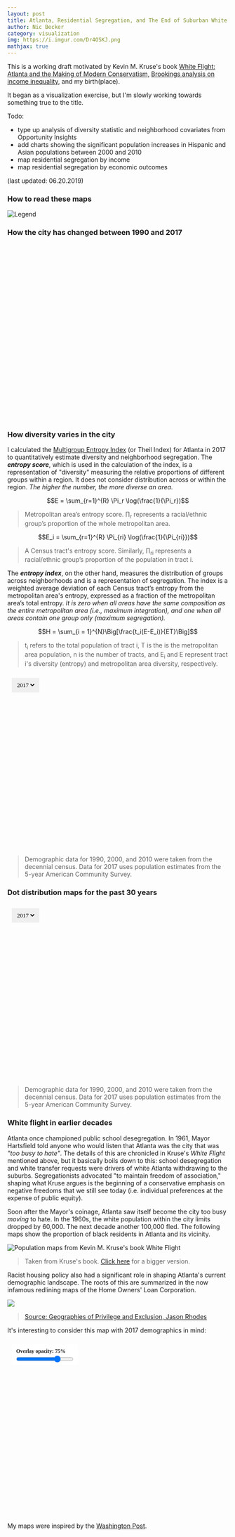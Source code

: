 ```yaml
---
layout: post
title: Atlanta, Residential Segregation, and The End of Suburban White Flight?
author: Nic Becker
category: visualization
img: https://i.imgur.com/Dr4OSKJ.png
mathjax: true
---
```


This is a working draft motivated by Kevin M. Kruse's book [White Flight: Atlanta and the Making of Modern Conservatism](https://press.princeton.edu/titles/8043.html), [Brookings analysis on income inequality](https://www.brookings.edu/research/city-and-metropolitan-income-inequality-data-reveal-ups-and-downs-through-2016/), and my birth(place).

It began as a visualization exercise, but I'm slowly working towards something true to the title.


Todo:
* type up analysis of diversity statistic and neighborhood covariates from Opportunity Insights
* add charts showing the significant population increases in Hispanic and Asian populations between 2000 and 2010
* map residential segregation by income
* map residential segregation by economic outcomes

(last updated: 06.20.2019)

### How to read these maps

![Legend](https://i.imgur.com/qUMYeRF.png)

### How the city has changed between 1990 and 2017

<div style="position:relative; width:100%; height:400px;">
  <div id='before' style = "position:absolute; top:0; bottom:0; width:100%;"></div>
  <div id='after' style = "position:absolute; top:0; bottom:0; width:100%;"></div>
</div>

<script>
  mapboxgl.accessToken = 'pk.eyJ1IjoibnBiZWNrZXIiLCJhIjoiY2p1aTBub2I2MTVuejQzbWZxMXRkb2h2ZSJ9.aw6eHFpggwgWAFAbOKMP7Q';
  var beforeMap = new mapboxgl.Map({
    container: 'before',
    style: 'mapbox://styles/npbecker/cjx0ufv6191nh1cpc2z2e015q',
    center: [-84.3880, 33.7490], // starting position [lng, lat]
    zoom: 8.5 // starting zoom
  });

  var afterMap = new mapboxgl.Map({
    container: 'after',
    style: 'mapbox://styles/npbecker/cjx0u2s8o9lle1dpqpuwtiutp',
    center: [-84.3880, 33.7490], // starting position [lng, lat]
    zoom: 8.5 // starting zoom
  });

  var map = new mapboxgl.Compare(beforeMap, afterMap, {
  // Set this to enable comparing two maps by mouse movement:
  // mousemove: true
  });
</script>

### How diversity varies in the city

I calculated the [Multigroup Entropy Index](https://www2.census.gov/programs-surveys/demo/about/housing-patterns/multigroup_entropy.pdf) (or Theil Index) for Atlanta in 2017 to quantitatively estimate diversity and neighborhood segregation. The ***entropy score***, which is used in the calculation of the index, is a representation of "diversity" measuring the relative proportions of different groups within a region. It does not consider distribution across or within the region. *The higher the number, the more diverse an area.*

$$E = \sum_{r=1}^{R} \Pi_r \log(\frac{1}{\Pi_r})$$

> Metropolitan area’s entropy score. ∏<sub>r</sub> represents a racial/ethnic group’s proportion of the whole metropolitan area.

$$E_i = \sum_{r=1}^{R} \Pi_{ri} \log(\frac{1}{\Pi_{ri}})$$

> A Census tract's entropy score. Similarly, ∏<sub>ri</sub> represents a racial/ethnic group’s proportion of the population in tract i.

The ***entropy index***, on the other hand, measures the distribution of groups across neighborhoods and is a representation of segregation. The index is a weighted average deviation of each Census tract’s entropy from the metropolitan area's entropy, expressed as a fraction of the metropolitan area’s total entropy. *It is zero when all areas have the same composition as the entire metropolitan area (i.e., maximum integration), and one when all areas contain one group only (maximum segregation).*

$$H = \sum_{i = 1}^{N}\Big[\frac{t_i(E-E_i)}{ET}\Big]$$

>  t<sub>i</sub> refers to the total population of tract i, T is the is the metropolitan area population, n is
the number of tracts, and E<sub>i</sub> and E represent tract i's diversity (entropy) and metropolitan area
diversity, respectively.

 <!-- static map:
<img alt='static Mapbox map test' src='https://api.mapbox.com/styles/v1/npbecker/cjx0w4ro28y5x1dozr9cnor9o/static/-84.3880,33.7490,8.5/600x400@2x?access_token=pk.eyJ1IjoibnBiZWNrZXIiLCJhIjoiY2p1aTBub2I2MTVuejQzbWZxMXRkb2h2ZSJ9.aw6eHFpggwgWAFAbOKMP7Q'>
-->

<div style="position:relative; width:100%; height:400px;">
  <div id='diversity_map' style = "position:absolute; top:0; bottom:0; width:100%;"></div>
  <select id="diversityselector" style = "position:absolute; top:10px; left:10px; outline: none; font-family: inconsolata; border: 8px solid transparent">
    <option class="year1" value="2017-diversity">2017</option>
    <option class="year2" value="2010-diversity">2010</option>
    <option class="year3" value="2000-diversity">2000</option>
    <option class="year4" value="1990-diversity">1990</option>
  </select>
</div>

> Demographic data for 1990, 2000, and 2010 were taken from the decennial census. Data for 2017 uses population estimates from the 5-year American Community Survey.

<script>
  mapboxgl.accessToken = 'pk.eyJ1IjoibnBiZWNrZXIiLCJhIjoiY2p1aTBub2I2MTVuejQzbWZxMXRkb2h2ZSJ9.aw6eHFpggwgWAFAbOKMP7Q';
  var diversity_map = new mapboxgl.Map({
    container: 'diversity_map', // container id
    style: 'mapbox://styles/npbecker/cjx0w4ro28y5x1dozr9cnor9o', // stylesheet location
    center: [-84.3880, 33.7490], // starting position [lng, lat]
    zoom: 8.65 // starting zoom
  });

  diversity_map.addControl(new mapboxgl.FullscreenControl());

  const diversity_dropdown = document.getElementById('diversityselector');

  var previous_diversity;
  window.onload=function()
  {
      previous_diversity = document.getElementById("diversityselector").value;
  }

  diversity_dropdown.addEventListener('change', (e) => {
    var clicked_year = e.target.value;
    console.log(clicked_year);
    e.preventDefault();
    e.stopPropagation();
    diversity_map.setLayoutProperty(clicked_year, 'visibility', 'visible');
    diversity_map.setLayoutProperty(previous_diversity, 'visibility', 'none');
    previous_diversity = clicked_year
  });
</script>

### Dot distribution maps for the past 30 years

<!-- I'm putting all the css in html tags because I don't know what I'm doing and I'm winging all of this shhhhh -->

<div style="position:relative; width:100%; height:400px;">
  <div id='map' style = "position:absolute; top:0; bottom:0; width:100%;"></div>
  <select id="yearselector" style = "position:absolute; top:10px; left:10px; outline: none; font-family: inconsolata; border: 8px solid transparent">
    <option class="year1" value="2017">2017</option>
    <option class="year2" value="2010">2010</option>
    <option class="year3" value="2000">2000</option>
    <option class="year4" value="1990">1990</option>
  </select>
</div>

> Demographic data for 1990, 2000, and 2010 were taken from the decennial census. Data for 2017 uses population estimates from the 5-year American Community Survey.

<script>
  mapboxgl.accessToken = 'pk.eyJ1IjoibnBiZWNrZXIiLCJhIjoiY2p1aTBub2I2MTVuejQzbWZxMXRkb2h2ZSJ9.aw6eHFpggwgWAFAbOKMP7Q';
  var map = new mapboxgl.Map({
    container: 'map', // container id
    style: 'mapbox://styles/npbecker/cjx0u2s8o9lle1dpqpuwtiutp', // stylesheet location
    center: [-84.3880, 33.7490], // starting position [lng, lat]
    zoom: 8.65 // starting zoom
  });

  map.addControl(new mapboxgl.FullscreenControl());

  const dropdown = document.getElementById('yearselector');

  var previous;
  window.onload=function()
  {
      previous = document.getElementById("yearselector").value;
  }

  dropdown.addEventListener('change', (e) => {
    var clicked_year = e.target.value;
    e.preventDefault();
    e.stopPropagation();
    map.setLayoutProperty(clicked_year, 'visibility', 'visible');
    map.setLayoutProperty(previous, 'visibility', 'none');
    previous = clicked_year
  });
</script>

### White flight in earlier decades

Atlanta once championed public school desegregation. In 1961, Mayor Hartsfield told anyone who would listen that Atlanta was the city that was *"too busy to hate"*. The details of this are chronicled in Kruse's *White Flight* mentioned above, but it basically boils down to this: school desegregation and white transfer requests were drivers of white Atlanta withdrawing to the suburbs. Segregationists advocated "to maintain freedom of association," shaping what Kruse argues is the beginning of a conservative emphasis on negative freedoms that we still see today (i.e. individual preferences at the expense of public equity).

Soon after the Mayor's coinage, Atlanta saw itself become the city too busy *moving* to hate. In the 1960s, the white population within the city limits dropped by 60,000. The next decade another 100,000 fled. The following maps show the proportion of black residents in Atlanta and its vicinity.
<!-- Todo: population maps, p5 of white flight details tens of thousands of whites leaving the city in the 60s and 70s. -->

![Population maps from Kevin M. Kruse's book White Flight](https://i.imgur.com/LzuUF7t.png)

> Taken from Kruse's book. [Click here](https://i.imgur.com/LzuUF7t.png) for a bigger  version.

Racist housing policy also had a significant role in shaping Atlanta's current demographic landscape. The roots of this are summarized in the now infamous redlining maps of the Home Owners' Loan Corporation.

![](https://www.atlantastudies.org/wp-content/uploads/2017/08/Rhodes_HOLC-Scan.jpg)

> [Source: Geographies of Privilege and Exclusion, Jason Rhodes](https://www.atlantastudies.org/2017/09/07/jason-rhodes-geographies-of-privilege-and-exclusion-the-1938-home-owners-loan-corporation-residential-security-map-of-atlanta/)

It's interesting to consider this map with 2017 demographics in mind:

<style>
  .map-overlay {
  	font: bold 12px/20px 'inconsolata';
  	position: absolute;
  	width: 30%;
  	top: 0;
  	left: 0;
  	padding: 10px;
  }

  .map-overlay .map-overlay-inner {
  	background-color: #fff;
  	border-radius: 3px;
  	padding: 5px 10px 5px 10px;
  	margin-bottom: 10px;
  }

  .map-overlay label {
  	display: block;
  	margin: 0 0 0px;
  }

  .map-overlay input {
  	background-color: transparent;
  	display: inline-block;
  	width: 100%;
  	position: relative;
  	margin: 0;
  	cursor: ew-resize;
  }
</style>

<div style="position:relative; width:100%; height:400px;">
  <div id='overlay_map' style = "position:absolute; top:0; bottom:0; width:100%;"></div>
  <div class='map-overlay top'>
    <div class='map-overlay-inner'>
      <label>Overlay opacity: <span id='slider-value'>75%</span></label>
      <input id='slider' type='range' min='0' max='100' step='0' value='75' />
    </div>
  </div>
</div>

<script>
  mapboxgl.accessToken = 'pk.eyJ1IjoibnBiZWNrZXIiLCJhIjoiY2p1aTBub2I2MTVuejQzbWZxMXRkb2h2ZSJ9.aw6eHFpggwgWAFAbOKMP7Q';
  var overlay_map = new mapboxgl.Map({
    container: 'overlay_map', // container id
    style: 'mapbox://styles/npbecker/cjx0u2s8o9lle1dpqpuwtiutp', // stylesheet location
    center: [-84.3730, 33.7720], // starting position [lng, lat]
    zoom: 10.0 // starting zoom
  });

  y2 = 33.852824;
  y1 = 33.689320;
  x1 = -84.487325;
  x2 = -84.250155;

  overlay_map.on('load', function() {
      overlay_map.addSource("HOLC-map", {
          "type": "image",
          "url": "https://i.imgur.com/ovuvNJi.png",
          "coordinates": [
              [x1, y2],
              [x2, y2],
              [x2, y1],
              [x1, y1]
          ]
      });

      overlay_map.addLayer({
          "id": "overlay",
          "source": "HOLC-map",
          "type": "raster"
      }, "road-label");

      overlay_map.setPaintProperty('overlay', 'raster-opacity', parseInt(75, 10) / 100);

      slider.addEventListener('input', function(e) {
      // Adjust the layers opacity. layer here is arbitrary - this could
      // be another layer name found in your style or a custom layer
      // added on the fly using `addSource`.
      overlay_map.setPaintProperty('overlay', 'raster-opacity', parseInt(e.target.value, 10) / 100);

      // Value indicator
      sliderValue.textContent = e.target.value + '%';
      });

  });

  overlay_map.addControl(new mapboxgl.FullscreenControl());

  var slider = document.getElementById('slider');
  var sliderValue = document.getElementById('slider-value');

</script>

My maps were inspired by the [Washington Post](https://www.washingtonpost.com/graphics/2018/national/segregation-us-cities/).
